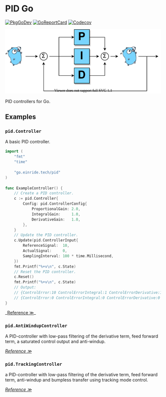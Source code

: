# PID Go

[![PkgGoDev](https://pkg.go.dev/badge/go.einride.tech/pid)](https://pkg.go.dev/go.einride.tech/pid)
[![GoReportCard](https://goreportcard.com/badge/go.einride.tech/pid)](https://goreportcard.com/report/go.einride.tech/pid)
[![Codecov](https://codecov.io/gh/einride/pid-go/branch/master/graph/badge.svg)](https://codecov.io/gh/einride/pid-go)

<p align="center">
  <img src="./doc/pid-go.svg" alt="logo"/>
</p>

PID controllers for Go.

## Examples

### `pid.Controller`

A basic PID controller.

```go
import (
	"fmt"
	"time"

	"go.einride.tech/pid"
)

func ExampleController() {
	// Create a PID controller.
	c := pid.Controller{
		Config: pid.ControllerConfig{
			ProportionalGain: 2.0,
			IntegralGain:     1.0,
			DerivativeGain:   1.0,
		},
	}
	// Update the PID controller.
	c.Update(pid.ControllerInput{
		ReferenceSignal:  10,
		ActualSignal:     0,
		SamplingInterval: 100 * time.Millisecond,
	})
	fmt.Printf("%+v\n", c.State)
	// Reset the PID controller.
	c.Reset()
	fmt.Printf("%+v\n", c.State)
	// Output:
	// {ControlError:10 ControlErrorIntegral:1 ControlErrorDerivative:100 ControlSignal:121}
	// {ControlError:0 ControlErrorIntegral:0 ControlErrorDerivative:0 ControlSignal:0}
}
```

\_[Reference ≫](https://en.wikipedia.org/wiki/PID_controller)\_

### `pid.AntiWindupController`

A PID-controller with low-pass filtering of the derivative term, feed forward
term, a saturated control output and anti-windup.

*[Reference ≫](http://www.cds.caltech.edu/~murray/amwiki)*

### `pid.TrackingController`

a PID-controller with low-pass filtering of the derivative term, feed forward
term, anti-windup and bumpless transfer using tracking mode control.

*[Reference ≫](http://www.cds.caltech.edu/~murray/amwiki)*
